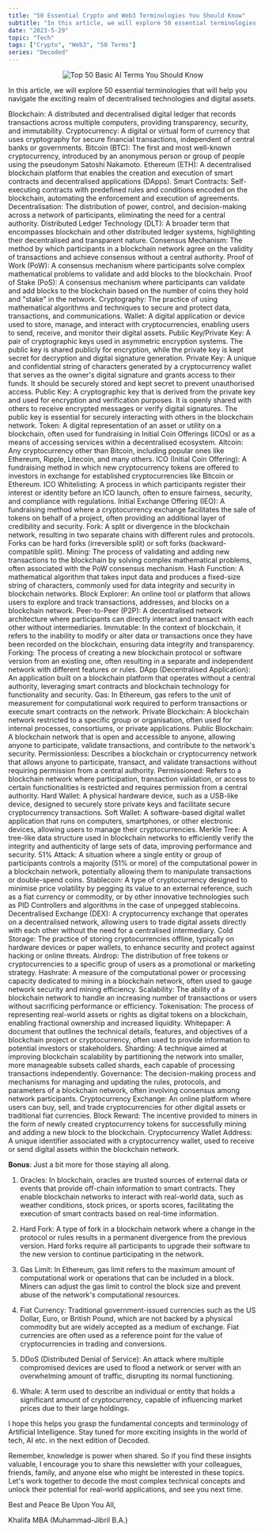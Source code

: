 ```yaml
---
title: "50 Essential Crypto and Web3 Terminologies You Should Know"
subtitle: "In this article, we will explore 50 essential terminologies that will help you navigate the exciting realm of decentralised technologies and digital assets."
date: "2023-5-29"
topic: "Tech"
tags: ["Crypto", "Web3", "50 Terms"]
series: "Decoded"
---
```


<p style="text-align: center;">
  <img
    src="/images/posts/top_50_basic_ai_terms_you_should_know/1.png"
    alt="Top 50 Basic AI Terms You Should Know"
  />
</p>
In this article, we will explore 50 essential terminologies that will help you navigate the exciting realm of decentralised technologies and digital assets.

Blockchain: A distributed and decentralised digital ledger that records transactions across multiple computers, providing transparency, security, and immutability.
Cryptocurrency: A digital or virtual form of currency that uses cryptography for secure financial transactions, independent of central banks or governments.
Bitcoin (BTC): The first and most well-known cryptocurrency, introduced by an anonymous person or group of people using the pseudonym Satoshi Nakamoto.
Ethereum (ETH): A decentralised blockchain platform that enables the creation and execution of smart contracts and decentralised applications (DApps).
Smart Contracts: Self-executing contracts with predefined rules and conditions encoded on the blockchain, automating the enforcement and execution of agreements.
Decentralisation: The distribution of power, control, and decision-making across a network of participants, eliminating the need for a central authority.
Distributed Ledger Technology (DLT): A broader term that encompasses blockchain and other distributed ledger systems, highlighting their decentralised and transparent nature.
Consensus Mechanism: The method by which participants in a blockchain network agree on the validity of transactions and achieve consensus without a central authority.
Proof of Work (PoW): A consensus mechanism where participants solve complex mathematical problems to validate and add blocks to the blockchain.
Proof of Stake (PoS): A consensus mechanism where participants can validate and add blocks to the blockchain based on the number of coins they hold and "stake" in the network.
Cryptography: The practice of using mathematical algorithms and techniques to secure and protect data, transactions, and communications.
Wallet: A digital application or device used to store, manage, and interact with cryptocurrencies, enabling users to send, receive, and monitor their digital assets.
Public Key/Private Key: A pair of cryptographic keys used in asymmetric encryption systems. The public key is shared publicly for encryption, while the private key is kept secret for decryption and digital signature generation.
Private Key: A unique and confidential string of characters generated by a cryptocurrency wallet that serves as the owner's digital signature and grants access to their funds. It should be securely stored and kept secret to prevent unauthorised access.
Public Key: A cryptographic key that is derived from the private key and used for encryption and verification purposes. It is openly shared with others to receive encrypted messages or verify digital signatures. The public key is essential for securely interacting with others in the blockchain network.
Token: A digital representation of an asset or utility on a blockchain, often used for fundraising in Initial Coin Offerings (ICOs) or as a means of accessing services within a decentralised ecosystem.
Altcoin: Any cryptocurrency other than Bitcoin, including popular ones like Ethereum, Ripple, Litecoin, and many others.
ICO (Initial Coin Offering): A fundraising method in which new cryptocurrency tokens are offered to investors in exchange for established cryptocurrencies like Bitcoin or Ethereum.
ICO Whitelisting: A process in which participants register their interest or identity before an ICO launch, often to ensure fairness, security, and compliance with regulations.
Initial Exchange Offering (IEO): A fundraising method where a cryptocurrency exchange facilitates the sale of tokens on behalf of a project, often providing an additional layer of credibility and security.
Fork: A split or divergence in the blockchain network, resulting in two separate chains with different rules and protocols. Forks can be hard forks (irreversible split) or soft forks (backward-compatible split).
Mining: The process of validating and adding new transactions to the blockchain by solving complex mathematical problems, often associated with the PoW consensus mechanism.
Hash Function: A mathematical algorithm that takes input data and produces a fixed-size string of characters, commonly used for data integrity and security in blockchain networks.
Block Explorer: An online tool or platform that allows users to explore and track transactions, addresses, and blocks on a blockchain network.
Peer-to-Peer (P2P): A decentralised network architecture where participants can directly interact and transact with each other without intermediaries.
Immutable: In the context of blockchain, it refers to the inability to modify or alter data or transactions once they have been recorded on the blockchain, ensuring data integrity and transparency.
Forking: The process of creating a new blockchain protocol or software version from an existing one, often resulting in a separate and independent network with different features or rules.
DApp (Decentralised Application): An application built on a blockchain platform that operates without a central authority, leveraging smart contracts and blockchain technology for functionality and security.
Gas: In Ethereum, gas refers to the unit of measurement for computational work required to perform transactions or execute smart contracts on the network.
Private Blockchain: A blockchain network restricted to a specific group or organisation, often used for internal processes, consortiums, or private applications.
Public Blockchain: A blockchain network that is open and accessible to anyone, allowing anyone to participate, validate transactions, and contribute to the network's security.
Permissionless: Describes a blockchain or cryptocurrency network that allows anyone to participate, transact, and validate transactions without requiring permission from a central authority.
Permissioned: Refers to a blockchain network where participation, transaction validation, or access to certain functionalities is restricted and requires permission from a central authority.
Hard Wallet: A physical hardware device, such as a USB-like device, designed to securely store private keys and facilitate secure cryptocurrency transactions.
Soft Wallet: A software-based digital wallet application that runs on computers, smartphones, or other electronic devices, allowing users to manage their cryptocurrencies.
Merkle Tree: A tree-like data structure used in blockchain networks to efficiently verify the integrity and authenticity of large sets of data, improving performance and security.
51% Attack: A situation where a single entity or group of participants controls a majority (51% or more) of the computational power in a blockchain network, potentially allowing them to manipulate transactions or double-spend coins.
Stablecoin: A type of cryptocurrency designed to minimise price volatility by pegging its value to an external reference, such as a fiat currency or commodity, or by other innovative technologies such as PID Controllers and algorithms in the case of unpegged stablecoins.
Decentralised Exchange (DEX): A cryptocurrency exchange that operates on a decentralised network, allowing users to trade digital assets directly with each other without the need for a centralised intermediary.
Cold Storage: The practice of storing cryptocurrencies offline, typically on hardware devices or paper wallets, to enhance security and protect against hacking or online threats.
Airdrop: The distribution of free tokens or cryptocurrencies to a specific group of users as a promotional or marketing strategy.
Hashrate: A measure of the computational power or processing capacity dedicated to mining in a blockchain network, often used to gauge network security and mining efficiency.
Scalability: The ability of a blockchain network to handle an increasing number of transactions or users without sacrificing performance or efficiency.
Tokenisation: The process of representing real-world assets or rights as digital tokens on a blockchain, enabling fractional ownership and increased liquidity.
Whitepaper: A document that outlines the technical details, features, and objectives of a blockchain project or cryptocurrency, often used to provide information to potential investors or stakeholders.
Sharding: A technique aimed at improving blockchain scalability by partitioning the network into smaller, more manageable subsets called shards, each capable of processing transactions independently.
Governance: The decision-making process and mechanisms for managing and updating the rules, protocols, and parameters of a blockchain network, often involving consensus among network participants.
Cryptocurrency Exchange: An online platform where users can buy, sell, and trade cryptocurrencies for other digital assets or traditional fiat currencies.
Block Reward: The incentive provided to miners in the form of newly created cryptocurrency tokens for successfully mining and adding a new block to the blockchain.
Cryptocurrency Wallet Address: A unique identifier associated with a cryptocurrency wallet, used to receive or send digital assets within the blockchain network.

**Bonus**: Just a bit more for those staying all along.

1. Oracles: In blockchain, oracles are trusted sources of external data or events that provide off-chain information to smart contracts. They enable blockchain networks to interact with real-world data, such as weather conditions, stock prices, or sports scores, facilitating the execution of smart contracts based on real-time information.

2. Hard Fork: A type of fork in a blockchain network where a change in the protocol or rules results in a permanent divergence from the previous version. Hard forks require all participants to upgrade their software to the new version to continue participating in the network.

3. Gas Limit: In Ethereum, gas limit refers to the maximum amount of computational work or operations that can be included in a block. Miners can adjust the gas limit to control the block size and prevent abuse of the network's computational resources.

4. Fiat Currency: Traditional government-issued currencies such as the US Dollar, Euro, or British Pound, which are not backed by a physical commodity but are widely accepted as a medium of exchange. Fiat currencies are often used as a reference point for the value of cryptocurrencies in trading and conversions.

5. DDoS (Distributed Denial of Service): An attack where multiple compromised devices are used to flood a network or server with an overwhelming amount of traffic, disrupting its normal functioning.

6. Whale: A term used to describe an individual or entity that holds a significant amount of cryptocurrency, capable of influencing market prices due to their large holdings.

I hope this helps you grasp the fundamental concepts and terminology of Artificial Intelligence. Stay tuned for more exciting insights in the world of tech, AI etc. in the next edition of Decoded.

Remember, knowledge is power when shared. So if you find these insights valuable, I encourage you to share this newsletter with your colleagues, friends, family, and anyone else who might be interested in these topics. Let's work together to decode the most complex technical concepts and unlock their potential for real-world applications, and see you next time.

Best and Peace Be Upon You All,

Khalifa MBA (Muhammad-Jibril B.A.)